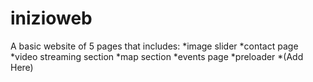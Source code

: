 # inizioweb

A basic website of 5 pages that includes:
*image slider
*contact page
*video streaming section
*map section
*events page
*preloader
*(Add Here)
